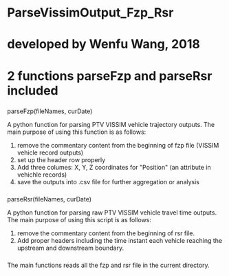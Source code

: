# ParseVissimOutput_Fzp_Rsr
# developed by Wenfu Wang, 2018
# 2 functions parseFzp and parseRsr included
###
parseFzp(fileNames, curDate)

A python function for parsing PTV VISSIM vehicle trajectory outputs.
The main purpose of using this function is as follows:

1. remove the commentary content from the beginning of fzp file (VISSIM vehicle record outputs)
2. set up the header row properly
3. Add three columes: X, Y, Z coordinates for "Position" (an attribute in vehichle records)
4. save the outputs into .csv file for further aggregation or analysis

###
parseRsr(fileNames, curDate)

A python function for parsing raw PTV VISSIM vehicle travel time outputs.
The main purpose of using this script is as follows:

1. remove the commentary content from the beginning of rsr file.
2. Add proper headers including the time instant each vehicle reaching the upstream and downstream boundary.

###
The main functions reads all the fzp and rsr file in the current directory.
